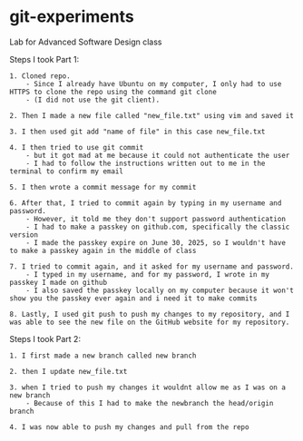 # git-experiments
Lab for Advanced Software Design class

Steps I took Part 1:
    
    1. Cloned repo. 
        - Since I already have Ubuntu on my computer, I only had to use HTTPS to clone the repo using the command git clone 
        - (I did not use the git client).
    
    2. Then I made a new file called "new_file.txt" using vim and saved it
    
    3. I then used git add "name of file" in this case new_file.txt
    
    4. I then tried to use git commit
        - but it got mad at me because it could not authenticate the user
        - I had to follow the instructions written out to me in the terminal to confirm my email
    
    5. I then wrote a commit message for my commit
    
    6. After that, I tried to commit again by typing in my username and password. 
        - However, it told me they don't support password authentication
        - I had to make a passkey on github.com, specifically the classic version
        - I made the passkey expire on June 30, 2025, so I wouldn't have to make a passkey again in the middle of class
    
    7. I tried to commit again, and it asked for my username and password. 
        - I typed in my username, and for my password, I wrote in my passkey I made on github
        - I also saved the passkey locally on my computer because it won't show you the passkey ever again and i need it to make commits
    
    8. Lastly, I used git push to push my changes to my repository, and I was able to see the new file on the GitHub website for my repository.


Steps I took Part 2:

    1. I first made a new branch called new branch
    
    2. then I update new_file.txt

    3. when I tried to push my changes it wouldnt allow me as I was on a new branch
        - Because of this I had to make the newbranch the head/origin branch

    4. I was now able to push my changes and pull from the repo
